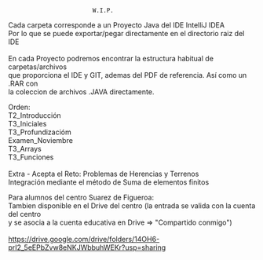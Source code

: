                             W.I.P.

Cada carpeta corresponde a un Proyecto Java del IDE IntelliJ IDEA<br>
Por lo que se puede exportar/pegar directamente en el directorio raiz del IDE<br>
<br>
En cada Proyecto podremos encontrar la estructura habitual de carpetas/archivos<br>
que proporciona el IDE y GIT, ademas del PDF de referencia. Así como un .RAR con<br>
la coleccion de archivos .JAVA directamente.<br>

Orden:<br>
  T2_Introducción<br>
  T3_Iniciales<br>
  T3_Profundizacióm<br>
  Examen_Noviembre<br>
  T3_Arrays<br>
  T3_Funciones<br>
<br>
Extra - Acepta el Reto: Problemas de Herencias y Terrenos<br>
  Integración mediante el método de Suma de elementos finitos<br>

  Para alumnos del centro Suarez de Figueroa:<br>
    Tambien disponible en el Drive del centro (la entrada se valida con la cuenta del centro<br>
    y se asocia a la cuenta educativa en Drive => "Compartido conmigo")<br>
    <br>
    https://drive.google.com/drive/folders/14OH6-prI2_5eEPbZvw8eNKJWbbuhWEKr?usp=sharing
